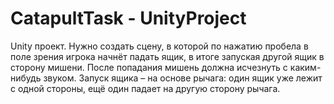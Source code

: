 # CatapultTask - UnityProject
Unity проект. 
Нужно создать сцену, в которой по нажатию пробела в поле зрения игрока начнёт падать ящик, в итоге запуская другой ящик в сторону мишени.
После попадания мишень должна исчезнуть с каким-нибудь звуком. Запуск ящика – на основе рычага: один ящик уже лежит с одной стороны, ещё один падает на другую сторону рычага.
